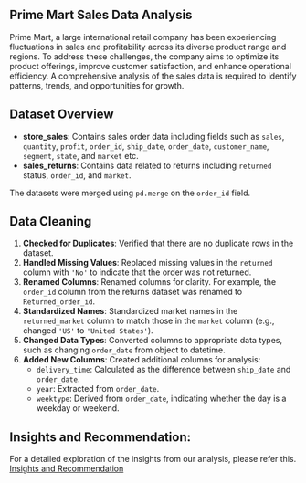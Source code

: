 ## Prime Mart Sales Data Analysis

Prime Mart, a large international retail company has been experiencing fluctuations in sales and profitability across its diverse product range and regions. To address these challenges, the company aims to optimize its product offerings, improve customer satisfaction, and enhance operational efficiency. A comprehensive analysis of the sales data is required to identify patterns, trends, and opportunities for growth.

## Dataset Overview

- **store_sales**: Contains sales order data including fields such as `sales`, `quantity`, `profit`, `order_id`, `ship_date`, `order_date`, `customer_name`, `segment`, `state`, and `market` etc.
- **sales_returns**: Contains data related to returns including `returned` status, `order_id`, and `market`.

The datasets were merged using `pd.merge` on the `order_id` field.

## Data Cleaning

1. **Checked for Duplicates**: Verified that there are no duplicate rows in the dataset.
2. **Handled Missing Values**: Replaced missing values in the `returned` column with `'No'` to indicate that the order was not returned.
3. **Renamed Columns**: Renamed columns for clarity. For example, the `order_id` column from the returns dataset was renamed to `Returned_order_id`.
4. **Standardized Names**: Standardized market names in the `returned_market` column to match those in the `market` column (e.g., changed `'US'` to `'United States'`).
5. **Changed Data Types**: Converted columns to appropriate data types, such as changing `order_date` from object to datetime.
6. **Added New Columns**: Created additional columns for analysis:
   - `delivery_time`: Calculated as the difference between `ship_date` and `order_date`.
   - `year`: Extracted from `order_date`.
   - `weektype`: Derived from `order_date`, indicating whether the day is a weekday or weekend.

## Insights and Recommendation:
 For a detailed exploration of the insights from our analysis, please refer this. [Insights and Recommendation](https://github.com/hemaprabhavathi20/Python-Project/blob/f9637a67f68735c867e27e8230cb0d4b8de2ad83/Insights%20and%20recommendation.pdf)
